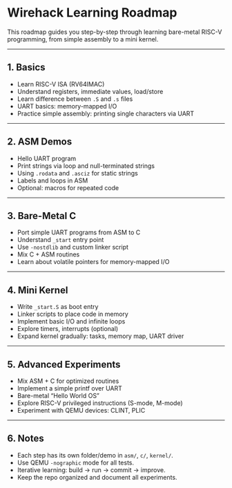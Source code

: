 # Wirehack Learning Roadmap

This roadmap guides you step-by-step through learning bare-metal RISC-V programming, from simple assembly to a mini kernel.

---

## 1. Basics

- Learn RISC-V ISA (RV64IMAC)
- Understand registers, immediate values, load/store
- Learn difference between `.S` and `.s` files
- UART basics: memory-mapped I/O
- Practice simple assembly: printing single characters via UART

---

## 2. ASM Demos

- Hello UART program
- Print strings via loop and null-terminated strings
- Using `.rodata` and `.asciz` for static strings
- Labels and loops in ASM
- Optional: macros for repeated code

---

## 3. Bare-Metal C

- Port simple UART programs from ASM to C
- Understand `_start` entry point
- Use `-nostdlib` and custom linker script
- Mix C + ASM routines
- Learn about volatile pointers for memory-mapped I/O

---

## 4. Mini Kernel

- Write `_start.S` as boot entry
- Linker scripts to place code in memory
- Implement basic I/O and infinite loops
- Explore timers, interrupts (optional)
- Expand kernel gradually: tasks, memory map, UART driver

---

## 5. Advanced Experiments

- Mix ASM + C for optimized routines
- Implement a simple printf over UART
- Bare-metal “Hello World OS”
- Explore RISC-V privileged instructions (S-mode, M-mode)
- Experiment with QEMU devices: CLINT, PLIC

---

## 6. Notes

- Each step has its own folder/demo in `asm/`, `c/`, `kernel/`.
- Use QEMU `-nographic` mode for all tests.
- Iterative learning: build → run → commit → improve.
- Keep the repo organized and document all experiments.

